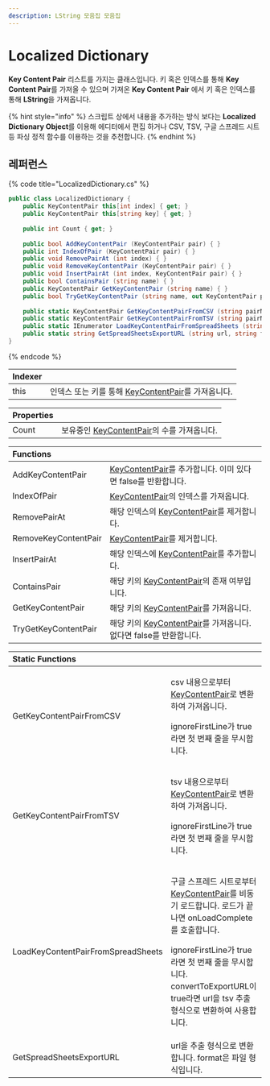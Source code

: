 ```yaml
---
description: LString 모음집 모음집
---
```


# Localized Dictionary

**Key Content Pair** 리스트를 가지는 클래스입니다. 키 혹은 인덱스를 통해 **Key Content Pair**를 가져올 수 있으며 가져온 **Key Content Pair** 에서 키 혹은 인덱스를 통해 **LString**을 가져옵니다.

{% hint style="info" %}
스크립트 상에서 내용을 추가하는 방식 보다는 **Localized Dictionary Object**를 이용해 에디터에서 편집 하거나 CSV, TSV, 구글 스프레드 시트 등 파싱 정적 함수를 이용하는 것을 추천합니다.
{% endhint %}

## 레퍼런스

{% code title="LocalizedDictionary.cs" %}
```csharp
public class LocalizedDictionary {
    public KeyContentPair this[int index] { get; }
    public KeyContentPair this[string key] { get; }
    
    public int Count { get; }
    
    public bool AddKeyContentPair (KeyContentPair pair) { }
    public int IndexOfPair (KeyContentPair pair) { }
    public void RemovePairAt (int index) { }
    public void RemoveKeyContentPair (KeyContentPair pair) { }
    public void InsertPairAt (int index, KeyContentPair pair) { }
    public bool ContainsPair (string name) { }
    public KeyContentPair GetKeyContentPair (string name) { }
    public bool TryGetKeyContentPair (string name, out KeyContentPair pair) { }
    
    public static KeyContentPair GetKeyContentPairFromCSV (string pairName, string csv, bool ignoreFirstLine) { }
    public static KeyContentPair GetKeyContentPairFromTSV (string pairName, string tsv, bool ignoreFirstLine) { }
    public static IEnumerator LoadKeyContentPairFromSpreadSheets (string pairName, string url, bool ignoreFirstLine, bool convertToExportURL, Action<KeyContentPair> onLoadComplete) { }
    public static string GetSpreadSheetsExportURL (string url, string format) { }
}
```
{% endcode %}

| Indexer |  |
| :--- | :--- |
| this | 인덱스 또는 키를 통해 [KeyContentPair](key-content-pair.md)를 가져옵니다. |

| Properties |  |
| :--- | :--- |
| Count | 보유중인 [KeyContentPair](key-content-pair.md)의 수를 가져옵니다. |

| Functions |  |
| :--- | :--- |
| AddKeyContentPair | [KeyContentPair](key-content-pair.md)를 추가합니다. 이미 있다면 false를 반환합니다. |
| IndexOfPair | [KeyContentPair](key-content-pair.md)의 인덱스를 가져옵니다. |
| RemovePairAt | 해당 인덱스의 [KeyContentPair](key-content-pair.md)를 제거합니다. |
| RemoveKeyContentPair | [KeyContentPair](key-content-pair.md)를 제거합니다. |
| InsertPairAt | 해당 인덱스에 [KeyContentPair](key-content-pair.md)를 추가합니다. |
| ContainsPair | 해당 키의 [KeyContentPair](key-content-pair.md)의 존재 여부입니다. |
| GetKeyContentPair | 해당 키의 [KeyContentPair](key-content-pair.md)를 가져옵니다. |
| TryGetKeyContentPair | 해당 키의 [KeyContentPair](key-content-pair.md)를 가져옵니다. 없다면 false를 반환합니다. |

<table>
  <thead>
    <tr>
      <th style="text-align:left">Static Functions</th>
      <th style="text-align:left"></th>
    </tr>
  </thead>
  <tbody>
    <tr>
      <td style="text-align:left">GetKeyContentPairFromCSV</td>
      <td style="text-align:left">
        <p>csv &#xB0B4;&#xC6A9;&#xC73C;&#xB85C;&#xBD80;&#xD130; <a href="key-content-pair.md">KeyContentPair</a>&#xB85C;
          &#xBCC0;&#xD658;&#xD558;&#xC5EC; &#xAC00;&#xC838;&#xC635;&#xB2C8;&#xB2E4;.</p>
        <p>ignoreFirstLine&#xAC00; true&#xB77C;&#xBA74; &#xCCAB; &#xBC88;&#xC9F8;
          &#xC904;&#xC744; &#xBB34;&#xC2DC;&#xD569;&#xB2C8;&#xB2E4;.</p>
      </td>
    </tr>
    <tr>
      <td style="text-align:left">GetKeyContentPairFromTSV</td>
      <td style="text-align:left">
        <p>tsv &#xB0B4;&#xC6A9;&#xC73C;&#xB85C;&#xBD80;&#xD130; <a href="key-content-pair.md">KeyContentPair</a>&#xB85C;
          &#xBCC0;&#xD658;&#xD558;&#xC5EC; &#xAC00;&#xC838;&#xC635;&#xB2C8;&#xB2E4;.</p>
        <p>ignoreFirstLine&#xAC00; true&#xB77C;&#xBA74; &#xCCAB; &#xBC88;&#xC9F8;
          &#xC904;&#xC744; &#xBB34;&#xC2DC;&#xD569;&#xB2C8;&#xB2E4;.</p>
      </td>
    </tr>
    <tr>
      <td style="text-align:left">LoadKeyContentPairFromSpreadSheets</td>
      <td style="text-align:left">
        <p>&#xAD6C;&#xAE00; &#xC2A4;&#xD504;&#xB808;&#xB4DC; &#xC2DC;&#xD2B8;&#xB85C;&#xBD80;&#xD130;
          <a
          href="key-content-pair.md">KeyContentPair</a>&#xB97C; &#xBE44;&#xB3D9;&#xAE30; &#xB85C;&#xB4DC;&#xD569;&#xB2C8;&#xB2E4;.
            &#xB85C;&#xB4DC;&#xAC00; &#xB05D;&#xB098;&#xBA74; onLoadComplete&#xB97C;
            &#xD638;&#xCD9C;&#xD569;&#xB2C8;&#xB2E4;.</p>
        <p>ignoreFirstLine&#xAC00; true&#xB77C;&#xBA74; &#xCCAB; &#xBC88;&#xC9F8;
          &#xC904;&#xC744; &#xBB34;&#xC2DC;&#xD569;&#xB2C8;&#xB2E4;. convertToExportURL&#xC774;
          true&#xB77C;&#xBA74; url&#xC744; tsv &#xCD94;&#xCD9C; &#xD615;&#xC2DD;&#xC73C;&#xB85C;
          &#xBCC0;&#xD658;&#xD558;&#xC5EC; &#xC0AC;&#xC6A9;&#xD569;&#xB2C8;&#xB2E4;.</p>
      </td>
    </tr>
    <tr>
      <td style="text-align:left">GetSpreadSheetsExportURL</td>
      <td style="text-align:left">url&#xC744; &#xCD94;&#xCD9C; &#xD615;&#xC2DD;&#xC73C;&#xB85C; &#xBCC0;&#xD658;&#xD569;&#xB2C8;&#xB2E4;.
        format&#xC740; &#xD30C;&#xC77C; &#xD615;&#xC2DD;&#xC785;&#xB2C8;&#xB2E4;.</td>
    </tr>
  </tbody>
</table>

